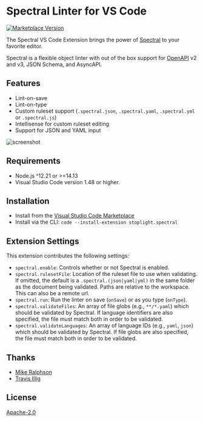 # Spectral Linter for VS Code

[![Marketplace Version](https://vsmarketplacebadge.apphb.com/version/stoplight.spectral.svg "Current Release")](https://marketplace.visualstudio.com/items?itemName=stoplight.spectral)

The Spectral VS Code Extension brings the power of [Spectral](https://stoplight.io/open-source/spectral?utm_source=referral&utm_medium=marketplace&utm_campaign=vscode_extension) to your favorite editor.

Spectral is a flexible object linter with out of the box support for [OpenAPI](https://openapis.org/) v2 and v3, JSON Schema, and AsyncAPI.

## Features

- Lint-on-save
- Lint-on-type
- Custom ruleset support (`.spectral.json`, `.spectral.yaml`, `.spectral.yml` or `.spectral.js`)
- Intellisense for custom ruleset editing
- Support for JSON and YAML input

![screenshot](assets/screenshot1.png)

## Requirements

- Node.js ^12.21 or >=14.13
- Visual Studio Code version 1.48 or higher.

## Installation

- Install from the [Visual Studio Code Marketplace](https://marketplace.visualstudio.com/items?itemName=stoplight.spectral)
- Install via the CLI: `code --install-extension stoplight.spectral`

## Extension Settings

This extension contributes the following settings:

- `spectral.enable`: Controls whether or not Spectral is enabled.
- `spectral.rulesetFile`: Location of the ruleset file to use when validating. If omitted, the default is a `.spectral.(json|yaml|yml)` in the same folder as the document being validated. Paths are relative to the workspace. This can also be a remote url.
- `spectral.run`: Run the linter on save (`onSave`) or as you type (`onType`).
- `spectral.validateFiles`: An array of file globs (e.g., `**/*.yaml`) which should be validated by Spectral. If language identifiers are also specified, the file must match both in order to be validated.
- `spectral.validateLanguages`: An array of language IDs (e.g., `yaml`, `json`) which should be validated by Spectral. If file globs are also specified, the file must match both in order to be validated.

## Thanks

- [Mike Ralphson](https://github.com/MikeRalphson)
- [Travis Illig](https://github.com/tillig)

## License

[Apache-2.0](LICENSE.txt)
